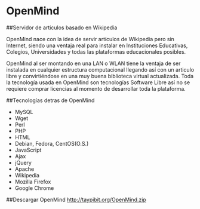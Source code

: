 OpenMind
========

##Servidor de articulos basado en Wikipedia

OpenMind nace con la idea de servir artículos de Wikipedia pero sin Internet, siendo una ventaja real para instalar en Instituciones Educativas, Colegios, Universidades y todas las plataformas educacionales posibles.

OpenMind al ser montando en una LAN o WLAN tiene la ventaja de ser instalada en cualquier estructura computacional llegando así con un articulo libre y convirtiéndose en una muy buena biblioteca virtual actualizada.
Toda la tecnología usada en OpenMind son tecnologías Software Libre así no se requiere comprar licencias al momento de desarrollar toda la plataforma.

##Tecnologías detras de OpenMind

* MySQL
* Wget
* Perl
* PHP
* HTML
* Debian, Fedora, CentOS(O.S.)
* JavaScript
* Ajax
* jQuery
* Apache
* Wikipedia
* Mozilla Firefox
* Google Chrome

##Descargar OpenMind
http://taypibit.org/OpenMind.zip
